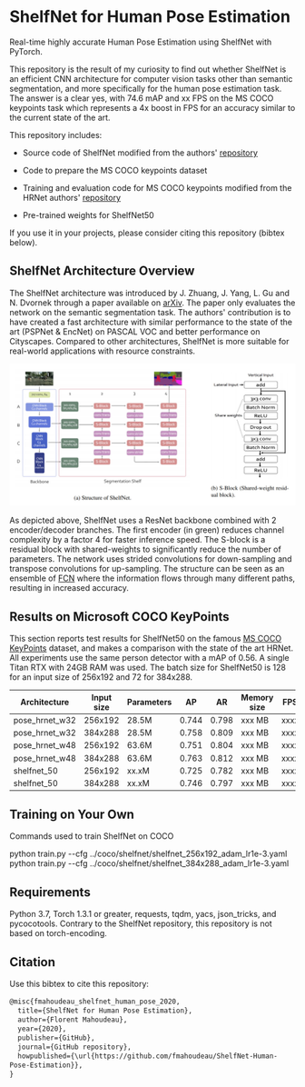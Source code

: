 # ShelfNet for Human Pose Estimation

Real-time highly accurate Human Pose Estimation using ShelfNet with PyTorch. 

This repository is the result of my curiosity to find out whether ShelfNet is an efficient CNN architecture for computer vision tasks other than semantic segmentation, and more specifically for the human pose estimation task. The answer is a clear yes, with 74.6 mAP and xx FPS on the MS COCO keypoints task which represents a 4x boost in FPS for an accuracy similar to the current state of the art. 

This repository includes:

* Source code of ShelfNet modified from the authors' [repository](https://github.com/juntang-zhuang/ShelfNet/tree/pascal)

* Code to prepare the MS COCO keypoints dataset

* Training and evaluation code for MS COCO keypoints modified from the HRNet authors' [repository](https://github.com/HRNet/HRNet-Human-Pose-Estimation)

* Pre-trained weights for ShelfNet50

If you use it in your projects, please consider citing this repository (bibtex below).

 
## ShelfNet Architecture Overview

The ShelfNet architecture was introduced by J. Zhuang, J. Yang, L. Gu and N. Dvornek through a paper available on [arXiv](https://arxiv.org/abs/1811.11254). The paper only evaluates the network on the semantic segmentation task. The authors' contribution is to have created a fast architecture with similar performance to the state of the art (PSPNet & EncNet) on PASCAL VOC and better performance on Cityscapes. Compared to other architectures, ShelfNet is more suitable for real-world applications with resource constraints.

![ShelfNet Architecture](assets/ShelfNet_Architecture.jpg)

As depicted above, ShelfNet uses a ResNet backbone combined with 2 encoder/decoder branches. The first encoder (in green) reduces channel complexity by a factor 4 for faster inference speed. The S-block is a residual block with shared-weights to significantly reduce the number of parameters. The network uses strided convolutions for down-sampling and transpose convolutions for up-sampling. The structure can be seen as an ensemble of [FCN](https://github.com/fmahoudeau/fcn) where the information flows through many different paths, resulting in increased accuracy.


## Results on Microsoft COCO KeyPoints

This section reports test results for ShelfNet50 on the famous [MS COCO KeyPoints](http://cocodataset.org/#keypoints-2019) dataset, and makes a comparison with the state of the art HRNet. All experiments use the same person detector with a mAP of 0.56. A single Titan RTX with 24GB RAM was used. The batch size for ShelfNet50 is 128 for an input size of 256x192 and 72 for 384x288.


| Architecture            | Input size  | Parameters  |    AP   |    AR   | Memory size  |   FPS   |
|-------------------------|-------------|-------------|---------|---------|--------------|---------|
| pose_hrnet_w32          | 256x192     | 28.5M       |  0.744  |  0.798  | xxx MB       | xxxx    |
| pose_hrnet_w32          | 384x288     | 28.5M       |  0.758  |  0.809  | xxx MB       | xxxx    |
| pose_hrnet_w48          | 256x192     | 63.6M       |  0.751  |  0.804  | xxx MB       | xxxx    |
| pose_hrnet_w48          | 384x288     | 63.6M       |  0.763  |  0.812  | xxx MB       | xxxx    |
| shelfnet_50             | 256x192     | xx.xM       |  0.725  |  0.782  | xxx MB       | xxxx    |
| shelfnet_50             | 384x288     | xx.xM       |  0.746  |  0.797  | xxx MB       | xxxx    |


## Training on Your Own

Commands used to train ShelfNet on COCO

python train.py --cfg ../coco/shelfnet/shelfnet_256x192_adam_lr1e-3.yaml
python train.py --cfg ../coco/shelfnet/shelfnet_384x288_adam_lr1e-3.yaml


## Requirements

Python 3.7, Torch 1.3.1 or greater, requests, tqdm, yacs, json_tricks, and pycocotools.
Contrary to the ShelfNet repository, this repository is not based on torch-encoding.


## Citation

Use this bibtex to cite this repository:
```
@misc{fmahoudeau_shelfnet_human_pose_2020,
  title={ShelfNet for Human Pose Estimation},
  author={Florent Mahoudeau},
  year={2020},
  publisher={GitHub},
  journal={GitHub repository},
  howpublished={\url{https://github.com/fmahoudeau/ShelfNet-Human-Pose-Estimation}},
}
